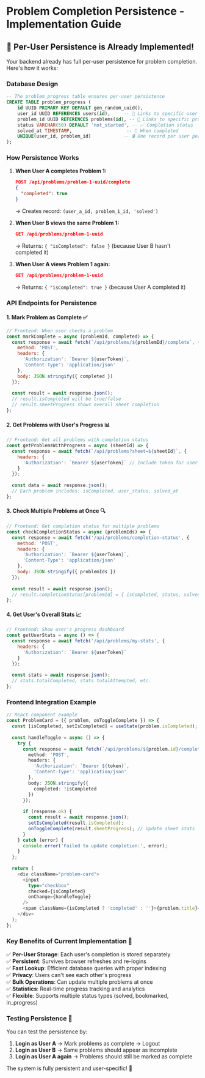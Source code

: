# Problem Completion Persistence - Implementation Guide

## 🔐 **Per-User Persistence is Already Implemented!**

Your backend already has full per-user persistence for problem completion. Here's how it works:

### **Database Design**
```sql
-- The problem_progress table ensures per-user persistence
CREATE TABLE problem_progress (
    id UUID PRIMARY KEY DEFAULT gen_random_uuid(),
    user_id UUID REFERENCES users(id),     -- 👤 Links to specific user
    problem_id UUID REFERENCES problems(id), -- 📝 Links to specific problem
    status VARCHAR(50) DEFAULT 'not_started', -- ✅ Completion status
    solved_at TIMESTAMP,                    -- 📅 When completed
    UNIQUE(user_id, problem_id)            -- 🔒 One record per user per problem
);
```

### **How Persistence Works**

1. **When User A completes Problem 1:**
   ```json
   POST /api/problems/problem-1-uuid/complete
   {
     "completed": true
   }
   ```
   → Creates record: `(user_a_id, problem_1_id, 'solved')`

2. **When User B views the same Problem 1:**
   ```json
   GET /api/problems/problem-1-uuid
   ```
   → Returns: `{ "isCompleted": false }` (because User B hasn't completed it)

3. **When User A views Problem 1 again:**
   ```json
   GET /api/problems/problem-1-uuid
   ```
   → Returns: `{ "isCompleted": true }` (because User A completed it)

### **API Endpoints for Persistence**

#### 1. **Mark Problem as Complete** ✅
```javascript
// Frontend: When user checks a problem
const markComplete = async (problemId, completed) => {
  const response = await fetch(`/api/problems/${problemId}/complete`, {
    method: 'POST',
    headers: {
      'Authorization': `Bearer ${userToken}`,
      'Content-Type': 'application/json'
    },
    body: JSON.stringify({ completed })
  });
  
  const result = await response.json();
  // result.isCompleted will be true/false
  // result.sheetProgress shows overall sheet completion
};
```

#### 2. **Get Problems with User's Progress** 📊
```javascript
// Frontend: Get all problems with completion status
const getProblemsWithProgress = async (sheetId) => {
  const response = await fetch(`/api/problems?sheet=${sheetId}`, {
    headers: {
      'Authorization': `Bearer ${userToken}` // Include token for user-specific data
    }
  });
  
  const data = await response.json();
  // Each problem includes: isCompleted, user_status, solved_at
};
```

#### 3. **Check Multiple Problems at Once** 🔍
```javascript
// Frontend: Get completion status for multiple problems
const checkCompletionStatus = async (problemIds) => {
  const response = await fetch('/api/problems/completion-status', {
    method: 'POST',
    headers: {
      'Authorization': `Bearer ${userToken}`,
      'Content-Type': 'application/json'
    },
    body: JSON.stringify({ problemIds })
  });
  
  const result = await response.json();
  // result.completionStatus[problemId] = { isCompleted, status, solvedAt }
};
```

#### 4. **Get User's Overall Stats** 📈
```javascript
// Frontend: Show user's progress dashboard
const getUserStats = async () => {
  const response = await fetch('/api/problems/my-stats', {
    headers: {
      'Authorization': `Bearer ${userToken}`
    }
  });
  
  const stats = await response.json();
  // stats.totalCompleted, stats.totalAttempted, etc.
};
```

### **Frontend Integration Example**

```typescript
// React component example
const ProblemCard = ({ problem, onToggleComplete }) => {
  const [isCompleted, setIsCompleted] = useState(problem.isCompleted);
  
  const handleToggle = async () => {
    try {
      const response = await fetch(`/api/problems/${problem.id}/complete`, {
        method: 'POST',
        headers: {
          'Authorization': `Bearer ${token}`,
          'Content-Type': 'application/json'
        },
        body: JSON.stringify({ 
          completed: !isCompleted 
        })
      });
      
      if (response.ok) {
        const result = await response.json();
        setIsCompleted(result.isCompleted);
        onToggleComplete(result.sheetProgress); // Update sheet stats
      }
    } catch (error) {
      console.error('Failed to update completion:', error);
    }
  };
  
  return (
    <div className="problem-card">
      <input 
        type="checkbox" 
        checked={isCompleted}
        onChange={handleToggle}
      />
      <span className={isCompleted ? 'completed' : ''}>{problem.title}</span>
    </div>
  );
};
```

### **Key Benefits of Current Implementation** 🎯

✅ **Per-User Storage**: Each user's completion is stored separately  
✅ **Persistent**: Survives browser refreshes and re-logins  
✅ **Fast Lookup**: Efficient database queries with proper indexing  
✅ **Privacy**: Users can't see each other's progress  
✅ **Bulk Operations**: Can update multiple problems at once  
✅ **Statistics**: Real-time progress tracking and analytics  
✅ **Flexible**: Supports multiple status types (solved, bookmarked, in_progress)  

### **Testing Persistence** 🧪

You can test the persistence by:

1. **Login as User A** → Mark problems as complete → Logout
2. **Login as User B** → Same problems should appear as incomplete
3. **Login as User A again** → Problems should still be marked as complete

The system is fully persistent and user-specific! 🎉
